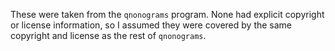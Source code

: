 These were taken from the `qnonograms` program.  None had explicit copyright or license information, so I assumed they were covered by the same copyright and license as the rest of `qnonograms`.
